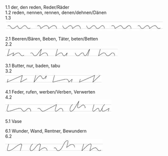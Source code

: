 1.1 der, den reden, Reder/Räder  
1.2 reden, nennen, rennen, denen/dehnen/Dänen  
1.3  
![](_resources/ue1.3.jpg)  
  
2.1 Beeren/Bären, Beben, Täter, beten/Betten  
2.2  
![](_resources/ue2.2.jpg)  
  
3.1 Butter, nur, baden, tabu  
3.2  
![](_resources/ue3.2.jpg)  
  
4.1 Feder, rufen, werben/Verben, Verwerten  
4.2  
![](_resources/ue4.2.jpg)  
  
5.1 Vase  
  
6.1 Wunder, Wand, Rentner, Bewundern  
6.2  
![](_resources/ue6.2.jpg)